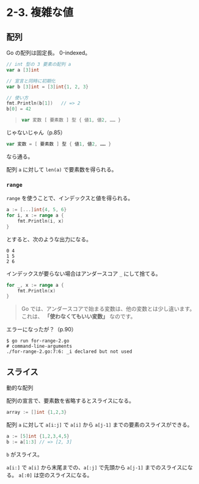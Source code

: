 # 2-3. 複雑な値

## 配列

Go の配列は固定長。
0-indexed。

```go
// int 型の 3 要素の配列 a
var a [3]int

// 宣言と同時に初期化
var b [3]int = [3]int{1, 2, 3}

// 使い方
fmt.Println(b[1])   // => 2
b[0] = 42
```

> ```go
> var 変数 [ 要素数 ] 型 { 値1, 値2, …… }
> ```

じゃないじゃん（p.85）

```go
var 変数 = [ 要素数 ] 型 { 値1, 値2, …… }
```
なら通る。

配列 `a` に対して `len(a)` で要素数を得られる。

### `range`

`range` を使うことで、インデックスと値を得られる。
```go
a := [...]int{4, 5, 6}
for i, x := range a {
    fmt.Println(i, x)
}
```
とすると、次のような出力になる。
```
0 4
1 5
2 6
```

インデックスが要らない場合はアンダースコア `_` にして捨てる。
```go
for _, x := range a {
    fmt.Println(x)
}
```

> Go では、アンダースコアで始まる変数は、他の変数とは少し違います。これは、 **「使わなくてもいい変数」** なのです。

エラーになったが？（p.90）

```console
$ go run for-range-2.go
# command-line-arguments
./for-range-2.go:7:6: _i declared but not used
```

## スライス

動的な配列

配列の宣言で、要素数を省略するとスライスになる。
```go
array := []int {1,2,3}
```

配列 `a` に対して `a[i:j]` で `a[i]` から `a[j-1]` までの要素のスライスができる。
```go
a := [5]int {1,2,3,4,5}
b := a[1:3] // => [2, 3]
```

`b` がスライス。

`a[i:]` で `a[i]` から末尾までの、`a[:j]` で先頭から `a[j-1]` までのスライスになる。
`a[:0]` は空のスライスになる。
